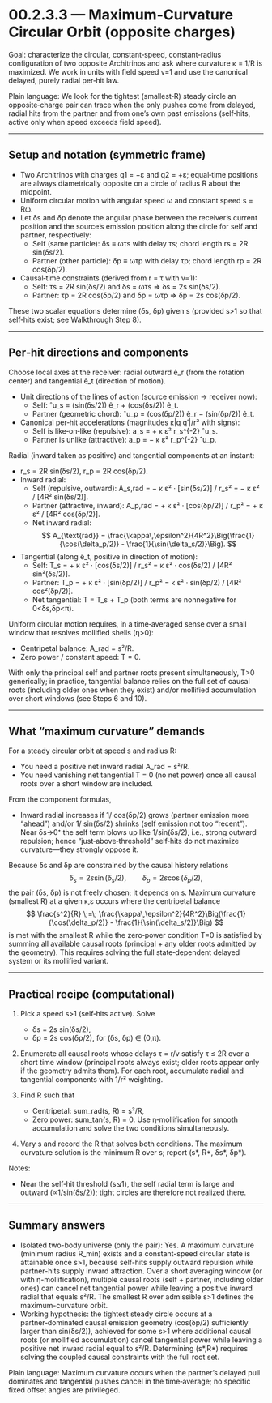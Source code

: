 # 00.2.3.3 — Maximum-Curvature Circular Orbit (opposite charges)

Goal: characterize the circular, constant‑speed, constant‑radius configuration of two opposite Architrinos and ask where curvature κ = 1/R is maximized. We work in units with field speed v=1 and use the canonical delayed, purely radial per‑hit law.

Plain language: We look for the tightest (smallest‑R) steady circle an opposite‑charge pair can trace when the only pushes come from delayed, radial hits from the partner and from one’s own past emissions (self‑hits, active only when speed exceeds field speed).

---

## Setup and notation (symmetric frame)

- Two Architrinos with charges q1 = −ε and q2 = +ε; equal‑time positions are always diametrically opposite on a circle of radius R about the midpoint.
- Uniform circular motion with angular speed ω and constant speed s = Rω.
- Let δs and δp denote the angular phase between the receiver’s current position and the source’s emission position along the circle for self and partner, respectively:
  - Self (same particle): δs ≡ ωτs with delay τs; chord length rs = 2R sin(δs/2).
  - Partner (other particle): δp ≡ ωτp with delay τp; chord length rp = 2R cos(δp/2).
- Causal‑time constraints (derived from r = τ with v=1):
  - Self: τs = 2R sin(δs/2) and δs = ωτs ⇒ δs = 2s sin(δs/2).
  - Partner: τp = 2R cos(δp/2) and δp = ωτp ⇒ δp = 2s cos(δp/2).

These two scalar equations determine (δs, δp) given s (provided s>1 so that self‑hits exist; see Walkthrough Step 8).

---

## Per‑hit directions and components

Choose local axes at the receiver: radial outward ê_r (from the rotation center) and tangential ê_t (direction of motion).

- Unit directions of the lines of action (source emission → receiver now):
  - Self: ˆu_s = (sin(δs/2)) ê_r + (cos(δs/2)) ê_t.
  - Partner (geometric chord): ˆu_p = (cos(δp/2)) ê_r − (sin(δp/2)) ê_t.
- Canonical per‑hit accelerations (magnitudes κ|q q′|/r² with signs):
  - Self is like‑on‑like (repulsive): a_s = + κ ε² r_s^{-2} ˆu_s.
  - Partner is unlike (attractive): a_p = − κ ε² r_p^{-2} ˆu_p.

Radial (inward taken as positive) and tangential components at an instant:

- r_s = 2R sin(δs/2), r_p = 2R cos(δp/2).
- Inward radial:
  - Self (repulsive, outward): A_s,rad = − κ ε² · [sin(δs/2)] / r_s² = − κ ε² / [4R² sin(δs/2)].
  - Partner (attractive, inward): A_p,rad = + κ ε² · [cos(δp/2)] / r_p² = + κ ε² / [4R² cos(δp/2)].
  - Net inward radial:
    $$
    A_{\text{rad}} = \frac{\kappa\,\epsilon^2}{4R^2}\Big(\frac{1}{\cos(\delta_p/2)} - \frac{1}{\sin(\delta_s/2)}\Big).
    $$
- Tangential (along ê_t, positive in direction of motion):
  - Self: T_s = + κ ε² · [cos(δs/2)] / r_s² = κ ε² · cos(δs/2) / [4R² sin²(δs/2)].
  - Partner: T_p = + κ ε² · [sin(δp/2)] / r_p² = κ ε² · sin(δp/2) / [4R² cos²(δp/2)].
  - Net tangential: T = T_s + T_p (both terms are nonnegative for 0<δs,δp<π).

Uniform circular motion requires, in a time‑averaged sense over a small window that resolves mollified shells (η>0):
- Centripetal balance: A_rad = s²/R.
- Zero power / constant speed: T = 0.

With only the principal self and partner roots present simultaneously, T>0 generically; in practice, tangential balance relies on the full set of causal roots (including older ones when they exist) and/or mollified accumulation over short windows (see Steps 6 and 10).

---

## What “maximum curvature” demands

For a steady circular orbit at speed s and radius R:
- You need a positive net inward radial A_rad = s²/R.
- You need vanishing net tangential T = 0 (no net power) once all causal roots over a short window are included.

From the component formulas,
- Inward radial increases if 1/ cos(δp/2) grows (partner emission more “ahead”) and/or 1/ sin(δs/2) shrinks (self emission not too “recent”). Near δs→0⁺ the self term blows up like 1/sin(δs/2), i.e., strong outward repulsion; hence “just‑above‑threshold” self‑hits do not maximize curvature—they strongly oppose it.

Because δs and δp are constrained by the causal history relations
$$
\delta_s = 2s\sin(\delta_s/2),\qquad \delta_p = 2s\cos(\delta_p/2),
$$
the pair (δs, δp) is not freely chosen; it depends on s. Maximum curvature (smallest R) at a given κ,ε occurs where the centripetal balance
$$
\frac{s^2}{R} \;=\; \frac{\kappa\,\epsilon^2}{4R^2}\Big(\frac{1}{\cos(\delta_p/2)} - \frac{1}{\sin(\delta_s/2)}\Big)
$$
is met with the smallest R while the zero‑power condition T=0 is satisfied by summing all available causal roots (principal + any older roots admitted by the geometry). This requires solving the full state‑dependent delayed system or its mollified variant.

---

## Practical recipe (computational)

1) Pick a speed s>1 (self‑hits active). Solve
   - δs = 2s sin(δs/2),
   - δp = 2s cos(δp/2),
   for (δs, δp) ∈ (0,π).

2) Enumerate all causal roots whose delays τ = r/v satisfy τ ≤ 2R over a short time window (principal roots always exist; older roots appear only if the geometry admits them). For each root, accumulate radial and tangential components with 1/r² weighting.

3) Find R such that
   - Centripetal: sum_rad(s, R) = s²/R,
   - Zero power: sum_tan(s, R) = 0.
   Use η‑mollification for smooth accumulation and solve the two conditions simultaneously.

4) Vary s and record the R that solves both conditions. The maximum curvature solution is the minimum R over s; report (s*, R*, δs*, δp*).

Notes:
- Near the self‑hit threshold (s↘1), the self radial term is large and outward (∝1/sin(δs/2)); tight circles are therefore not realized there.

---

## Summary answers

- Isolated two-body universe (only the pair): Yes. A maximum curvature (minimum radius R_min) exists and a constant-speed circular state is attainable once s>1, because self-hits supply outward repulsion while partner-hits supply inward attraction. Over a short averaging window (or with η-mollification), multiple causal roots (self + partner, including older ones) can cancel net tangential power while leaving a positive inward radial that equals s²/R. The smallest R over admissible s>1 defines the maximum-curvature orbit.
- Working hypothesis: the tightest steady circle occurs at a partner‑dominated causal emission geometry (cos(δp/2) sufficiently larger than sin(δs/2)), achieved for some s>1 where additional causal roots (or mollified accumulation) cancel tangential power while leaving a positive net inward radial equal to s²/R. Determining (s*,R*) requires solving the coupled causal constraints with the full root set.

Plain language: Maximum curvature occurs when the partner’s delayed pull dominates and tangential pushes cancel in the time‑average; no specific fixed offset angles are privileged.
